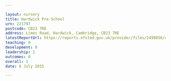```yaml
---

layout: nursery
title: Hardwick Pre-School
urn: 221797
postcode: CB23 7RE
address: Limes Road, Hardwick, Cambridge, CB23 7RE
latestReportUrl: https://reports.ofsted.gov.uk/provider/files/2499856/urn/221797.pdf
teaching: 0
development: 0
leadership: 1
outcomes: 0
overall: 1
date: 6 July 2015

---
```

